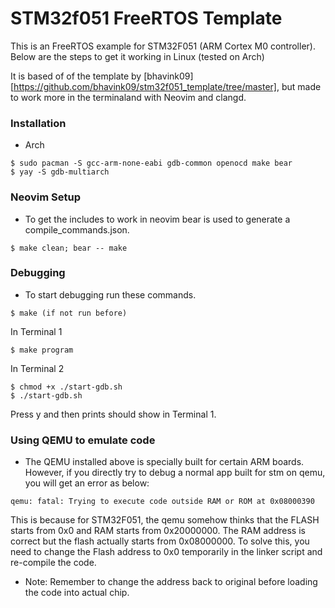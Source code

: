 # STM32f051 FreeRTOS Template
This is an FreeRTOS example for STM32F051 (ARM Cortex M0 controller). Below are the steps to get it working in Linux (tested on Arch)

It is based of of the template by [bhavink09][https://github.com/bhavink09/stm32f051_template/tree/master], but made to work more in the terminaland with Neovim and clangd.

### Installation
* Arch
``` sh1
$ sudo pacman -S gcc-arm-none-eabi gdb-common openocd make bear
$ yay -S gdb-multiarch
```

### Neovim Setup
* To get the includes to work in neovim bear is used to generate a compile_commands.json.
``` sh2
$ make clean; bear -- make
```

### Debugging
* To start debugging run these commands.
``` sh3
$ make (if not run before)
```

In Terminal 1
``` sh4
$ make program
```

In Terminal 2
``` sh5
$ chmod +x ./start-gdb.sh
$ ./start-gdb.sh
```

Press y and then prints should show in Terminal 1.


### Using QEMU to emulate code
* The QEMU installed above is specially built for certain ARM boards. However, if you directly try to debug a normal app built for stm on qemu, you will get an error as below:
``` sh7
qemu: fatal: Trying to execute code outside RAM or ROM at 0x08000390
```
This is because for STM32F051, the qemu somehow thinks that the FLASH starts from 0x0 and RAM starts from 0x20000000. The RAM address is correct but the flash actually starts from 0x08000000. To solve this, you need to change the Flash address to 0x0 temporarily in the linker script and re-compile the code.
* Note: Remember to change the address back to original before loading the code into actual chip.

